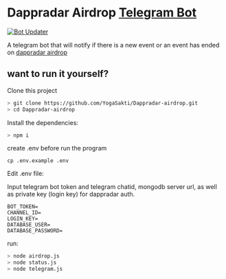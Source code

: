 # Dappradar Airdrop [Telegram Bot](https://t.me/dappradarairdrop)

[![Bot Updater](https://github.com/YogaSakti/Dappradar-airdrop/actions/workflows/airdrop.yml/badge.svg?branch=master)](https://github.com/YogaSakti/Dappradar-airdrop/actions/workflows/airdrop.yml) 


A telegram bot that will notify if there is a new event or an event has ended on [dappradar airdrop](https://dappradar.com/hub/airdrops)




## want to run it yourself?
Clone this project

```bash
> git clone https://github.com/YogaSakti/Dappradar-airdrop.git
> cd Dappradar-airdrop

```

Install the dependencies:

```bash
> npm i
```

create .env before run the program
```
cp .env.example .env
```

Edit .env file: 

Input telegram bot token and telegram chatid, mongodb server url, as well as private key (login key) for dappradar auth.

```
BOT_TOKEN=
CHANNEL_ID=
LOGIN_KEY= 
DATABASE_USER=
DATABASE_PASSWORD=
```

run:

```bash
> node airdrop.js
> node status.js
> node telegram.js
```
